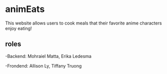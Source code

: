 # animEats
This website allows users to cook meals that their favorite anime characters enjoy eating!
## roles
-Backend: Mohraiel Matta, Erika Ledesma

-Frondend: Allison Ly, Tiffany Truong
